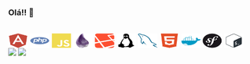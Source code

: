 ### Olá!! 👋
<i class="devicon-elixir-plain-wordmark colored"></i>


<div style="display: inline_block"><br>
  <img align="center" alt="Rafa-Js" height="30" width="40" src="https://raw.githubusercontent.com/JRcalado/devicons/main/icons/angularjs/angularjs-plain.svg">
  <img align="center" alt="Rafa-Js" height="30" width="40" src="https://raw.githubusercontent.com/JRcalado/devicons/main/icons/php/php-plain.svg">
  <img align="center" alt="Rafa-Js" height="30" width="40" src="https://raw.githubusercontent.com/JRcalado/devicons/main/icons/javascript/javascript-plain.svg">
  <img align="center" alt="Rafa-Js" height="30" width="40" src="https://raw.githubusercontent.com/JRcalado/devicons/main/icons/elixir/elixir-original.svg">
  <img align="center" alt="Rafa-Js" height="30" width="40" src="https://raw.githubusercontent.com/JRcalado/devicons/main/icons/laravel/laravel-plain.svg">
  <img align="center" alt="Rafa-Js" height="30" width="40" src="https://raw.githubusercontent.com/JRcalado/devicons/main/icons/linux/linux-plain.svg">
  <img align="center" alt="Rafa-Js" height="30" width="40" src="https://raw.githubusercontent.com/JRcalado/devicons/main/icons/mysql/mysql-plain.svg">
  <img align="center" alt="Rafa-Js" height="30" width="40" src="https://raw.githubusercontent.com/JRcalado/devicons/main/icons/html5/html5-plain.svg">
  <img align="center" alt="Rafa-Js" height="30" width="40" src="https://raw.githubusercontent.com/JRcalado/devicons/main/icons/docker/docker-plain.svg">
  <img align="center" alt="Rafa-Js" height="30" width="40" src="https://raw.githubusercontent.com/JRcalado/devicons/main/icons/symfony/symfony-original.svg">
  <img align="center" alt="Rafa-Js" height="30" width="40" src="https://raw.githubusercontent.com/JRcalado/devicons/main/icons/bash/bash-plain.svg">
 

</div>
<div>
  <img src="https://github-readme-stats.vercel.app/api?username=JRcalado&show_icons=true&theme=dracula&count_private=true&include_all_commits=true">
   <img src="https://github-readme-stats.vercel.app/api/top-langs/?username=JRcalado&layout=compact&theme=dracula">
  
</div>




